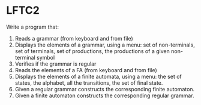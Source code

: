 # LFTC2
Write a program that:  
1. Reads a grammar (from keyboard and from file)  
2. Displays the elements of a grammar, using a menu: set of non-terminals, set of terminals, set of productions, the productions of a given non-terminal symbol  
3. Verifies if the grammar is regular  
4. Reads the elements of a FA (from keyboard and from file)  
5. Displays the elements of a finite automata, using a menu: the set of states, the alphabet, all the transitions, the set of final state.  
6. Given a regular grammar constructs the corresponding finite automaton.  
7. Given a finite automaton constructs the corresponding regular grammar.  
